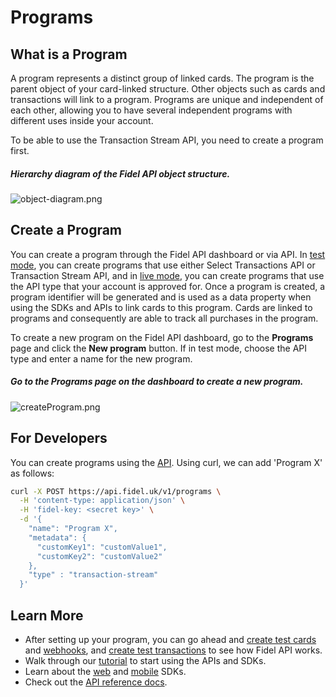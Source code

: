 # Programs

## What is a Program

A program represents a distinct group of linked cards. The program is the parent object of your card-linked structure. Other objects such as cards and transactions will link to a program. Programs are unique and independent of each other, allowing you to have several independent programs with different uses inside your account.

To be able to use the Transaction Stream API, you need to create a program first.

##### Hierarchy diagram of the Fidel API object structure.

![](https://raw.githubusercontent.com/FidelLimited/docs/master/assets/images/object-diagram.png "object-diagram.png")

## Create a Program

You can create a program through the Fidel API dashboard or via API. In [test mode](/stream/test-mode-and-live-mode#test-mode), you can create programs that use either Select Transactions API or Transaction Stream API, and in [live mode](/stream/test-mode-and-live-mode#live-mode), you can create programs that use the API type that your account is approved for. Once a program is created, a program identifier will be generated and is used as a data property when using the SDKs and APIs to link cards to this program. Cards are linked to programs and consequently are able to track all purchases in the program.

To create a new program on the Fidel API dashboard, go to the **Programs** page and click the **New program** button. If in test mode, choose the API type and enter a name for the new program.

##### Go to the Programs page on the dashboard to create a new program.

![](https://raw.githubusercontent.com/FidelLimited/docs/master/assets/images/createProgram.png "createProgram.png")

## For Developers

You can create programs using the [API](https://transaction-stream.fidel.uk/reference/create-program). Using curl, we can add 'Program X' as follows:

```sh
curl -X POST https://api.fidel.uk/v1/programs \
  -H 'content-type: application/json' \
  -H 'fidel-key: <secret key>' \
  -d '{
    "name": "Program X",
    "metadata": {
      "customKey1": "customValue1",
      "customKey2": "customValue2"
    },
    "type" : "transaction-stream"
  }'
```

## Learn More

- After setting up your program, you can go ahead and [create test cards](https://transaction-stream.fidel.uk/docs/cards) and [webhooks](https://transaction-stream.fidel.uk/docs/webhooks), and [create test transactions](https://transaction-stream.fidel.uk/docs/transactions) to see how Fidel API works.
- Walk through our [tutorial](https://transaction-stream.fidel.uk/docs/tutorial) to start using the APIs and SDKs.
- Learn about the [web](https://fidelapi.com/docs/web-sdk/v3) and [mobile](https://fidelapi.com/docs/mobile-sdks) SDKs.
- Check out the [API reference docs](https://transaction-stream.fidel.uk/reference/introduction-1).
